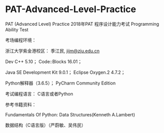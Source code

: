 # PAT-Advanced-Level-Practice
PAT (Advanced Level) Practice 
2018年PAT 程序设计能力考试 Programming Ability Test

考场编程环境：

浙江大学紫金港校区： 季江民, jijm@zju.edu.cn

Dev C++ 5.10；
Code::Blocks 16.01；

Java SE Development Kit 9.0.1；
Eclipse Oxygen.2 4.7.2；

Python解释器（3.6.5）；
PyCharm Community Edition

考试编程语言：
C语言或者Python 

参考书籍资料：

Fundamentals Of Python: Data Structures(Kenneth A.Lambert)

数据结构（C语言版）（严蔚敏、吴伟民）

